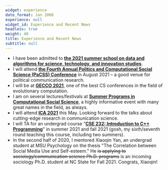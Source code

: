 ```yaml
---
widget: experience
date_format: Jan 2006
experience: null
widget_id: Experience and Recent News
headless: true
weight: 40
title: Experience and Recent News
subtitle: null
---
```

* I have been admitted to **[the 2021 summer school on data and algorithms for science, technology, and innovation studies](https://feb.kuleuven.be/drc/MSI/sti)**.
* I will attend **[the Fourth Annual Politics and Computational Social Science (PaCSS) Conference](https://cssh.northeastern.edu/nulab/pacss/)** in August 2021 – a good venue for political communication research.
* I will be at **[GECCO 2021](https://gecco-2021.sigevo.org/HomePage)**, one of the best CS conferences in the field of evolutionary computation. 
* I am on several lectures/festivals at **[Summer Programs in Computational Social Science](https://sicss.io/)**, a highly informative event with many great names in the field, as always.
* I will attend **[ICA 2021](https://www.icahdq.org/page/ICA2021)** this May. Looking forward to the talks about cutting-edge research in communication science.
* I will TA for an undergrad course "**[CSE 232: Introduction to C++ Programming](https://www.cse.msu.edu/~cse232/index.html)**" in summer 2021 and fall 2021 (gosh, my sixth/seventh round teaching this course, including two summers).
* In the second half of 2020, I mentored Xiaoqin Yan, an undergrad student at MSU Psychology on the thesis "The Correlation between Social Media Use and Self-esteem." He ~~is applying to sociology/communication science Ph.D. programs~~ is an incoming sociology Ph.D. student at NC State for Fall 2021. Congrats, Xiaoqin!